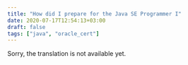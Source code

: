 ```yaml
---
title: "How did I prepare for the Java SE Programmer I"
date: 2020-07-17T12:54:13+03:00
draft: false
tags: ["java", "oracle_cert"]
---
```


​​Sorry, the translation is not available yet.
